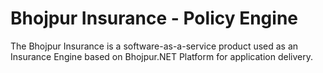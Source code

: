 # Bhojpur Insurance - Policy Engine
The Bhojpur Insurance is a software-as-a-service product used as an Insurance Engine based on Bhojpur.NET Platform for application delivery.
